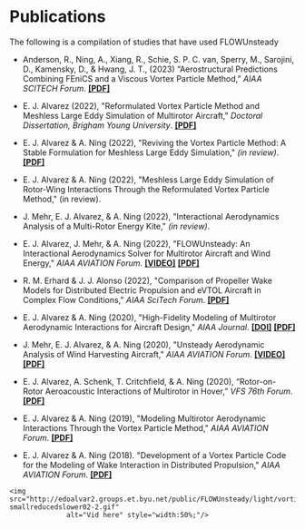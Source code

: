 # Publications

The following is a compilation of studies that have used FLOWUnsteady

* Anderson, R., Ning, A., Xiang, R., Schie, S. P. C. van, Sperry, M., Sarojini,
    D., Kamensky, D., & Hwang, J. T., (2023) “Aerostructural Predictions Combining
    FEniCS and a Viscous Vortex Particle Method,” *AIAA SCITECH Forum*.
    [**[PDF]**](https://scholarsarchive.byu.edu/cgi/viewcontent.cgi?article=7399&context=facpub)

* E. J. Alvarez (2022), "Reformulated Vortex Particle Method and Meshless
    Large Eddy Simulation of Multirotor Aircraft," *Doctoral Dissertation, Brigham
    Young University*. [**[PDF]**](https://scholarsarchive.byu.edu/etd/9589/)

* E. J. Alvarez & A. Ning (2022), "Reviving the Vortex Particle Method: A
    Stable Formulation for Meshless Large Eddy Simulation," *(in review)*.
    [**[PDF]**](https://arxiv.org/pdf/2206.03658.pdf)

* E. J. Alvarez & A. Ning (2022), "Meshless Large Eddy Simulation of
    Rotor-Wing Interactions Through the Reformulated Vortex Particle Method," (in
    review).

* J. Mehr, E. J. Alvarez, & A. Ning (2022), "Interactional Aerodynamics
    Analysis of a Multi-Rotor Energy Kite," *(in review)*.

* E. J. Alvarez, J. Mehr, & A. Ning (2022), "FLOWUnsteady: An Interactional
    Aerodynamics Solver for Multirotor Aircraft and Wind Energy,"
    *AIAA AVIATION Forum*. [**[VIDEO]**](https://youtu.be/SFW2X8Lbsdw)
    [**[PDF]**](https://scholarsarchive.byu.edu/facpub/5830/)

* R. M. Erhard & J. J. Alonso (2022), "Comparison of Propeller Wake Models
    for Distributed Electric Propulsion and eVTOL Aircraft in Complex Flow
    Conditions," *AIAA SciTech Forum*.
    [**[PDF]**](https://www.researchgate.net/publication/357565378_A_Comparison_of_Propeller_Wake_Models_for_Distributed_Electric_Propulsion_and_eVTOL_Aircraft_in_Complex_Flow_Conditions)

* E. J. Alvarez & A. Ning (2020), "High-Fidelity Modeling of Multirotor
    Aerodynamic Interactions for Aircraft Design," *AIAA Journal*.
    [**[DOI]**](https://doi.org/10.2514/1.J059178)
    [**[PDF]**](https://scholarsarchive.byu.edu/facpub/4179/)

* J. Mehr, E. J. Alvarez, & A. Ning (2020), "Unsteady Aerodynamic Analysis of
    Wind Harvesting Aircraft," *AIAA AVIATION Forum*.
    [**[VIDEO]**](https://youtu.be/iFM3B4_N2Ls)
    [**[PDF]**](https://scholarsarchive.byu.edu/facpub/4054/)

* E. J. Alvarez, A. Schenk, T. Critchfield, & A. Ning (2020), “Rotor-on-Rotor
    Aeroacoustic Interactions of Multirotor in Hover,” *VFS 76th Forum*.
    [**[PDF]**](https://scholarsarchive.byu.edu/facpub/4053/)

* E. J. Alvarez & A. Ning (2019), "Modeling Multirotor Aerodynamic
    Interactions Through the Vortex Particle Method," *AIAA AVIATION Forum*.
    [**[PDF]**](https://scholarsarchive.byu.edu/facpub/3191/)

* E. J. Alvarez & A. Ning (2018). "Development of a Vortex Particle Code for
    the Modeling of Wake Interaction in Distributed Propulsion," *AIAA AVIATION
    Forum*.
    [**[PDF]**](https://scholarsarchive.byu.edu/facpub/2116/)


```@raw html
<img src="http://edoalvar2.groups.et.byu.net/public/FLOWUnsteady/light/vorticitytake01-smallreducedslower02-2.gif"
              alt="Vid here" style="width:50%;"/>
```
